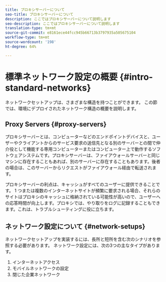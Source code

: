 ```yaml
---
title: プロキシサーバーについて
seo-title: プロキシサーバーについて
description: ここではプロキシサーバーについて説明します
seo-description: ここではプロキシサーバーについて説明します
translation-type: tm+mt
source-git-commit: e8161ece44fcc945b66713b3797935a505675104
workflow-type: tm+mt
source-wordcount: '198'
ht-degree: 64%

---
```



# 標準ネットワーク設定の概要 {#intro-standard-networks}

ネットワークセットアップは、さまざまな構造を持つことができます。 この節では、環境にデプロイされたネットワーク構造の概要を説明します。

## Proxy Servers {#proxy-servers}

プロキシサーバーとは、コンピューターなどのエンドポイントデバイスと、ユーザーやクライアントからのサービス要求の送信先となる別のサーバーとの間で仲介役として機能する専用コンピューターまたはコンピューター上で動作するソフトウェアシステムです。プロキシサーバーは、ファイアウォールサーバーと同じマシンに存在することもあれば、別のサーバーに存在することもあります。後者の場合は、このサーバーからリクエストがファイアウォール経由で転送されます。

プロキシサーバーの利点は、キャッシュがすべてのユーザーに提供できることです。 1 つまたは複数のインターネットサイトが頻繁に要求される場合、それらのサイトはプロキシのキャッシュに格納されている可能性が高いので、ユーザーへの応答時間が向上します。プロキシでは、やり取りをログに記録することもできます。これは、トラブルシューティングに役に立ちます。

## ネットワーク設定について {#network-setups}

ネットワークセットアップを実装するには、長所と短所を含む次のシナリオを参照する必要があります。 ネットワーク設定には、次の3つの主なタイプがあります。

1. インターネットアクセス
1. モバイルネットワークの設定
1. 閉じた企業ネットワーク

